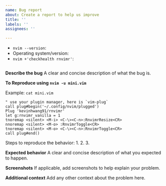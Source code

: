 ```yaml
---
name: Bug report
about: Create a report to help us improve
title: ''
labels: ''
assignees: ''

---
```


<!-- Before reporting: search existing issues and check the FAQ. -->

- `nvim --version`:
- Operating system/version:
- `nvim +'checkhealth rnvimr'`: 
```
```
**Describe the bug**
A clear and concise description of what the bug is.

**To Reproduce using `nvim -u mini.vim`**

Example:
`cat mini.vim`
```vim
" use your plugin manager, here is `vim-plug`
call plug#begin('~/.config/nvim/plugged')
Plug 'kevinhwang91/rnvimr'
let g:rnvimr_vanilla = 1
tnoremap <silent> <M-i> <C-\><C-n>:RnvimrResize<CR>
nnoremap <silent> <M-o> :RnvimrToggle<CR>
tnoremap <silent> <M-o> <C-\><C-n>:RnvimrToggle<CR>
call plug#end()
```

Steps to reproduce the behavior:
1.
2.
3.

**Expected behavior**
A clear and concise description of what you expected to happen.

**Screenshots**
If applicable, add screenshots to help explain your problem.

**Additional context**
Add any other context about the problem here.
